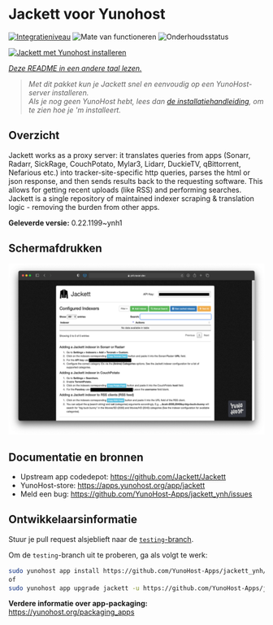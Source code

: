 <!--
NB: Deze README is automatisch gegenereerd door <https://github.com/YunoHost/apps/tree/master/tools/readme_generator>
Hij mag NIET handmatig aangepast worden.
-->

# Jackett voor Yunohost

[![Integratieniveau](https://apps.yunohost.org/badge/integration/jackett)](https://ci-apps.yunohost.org/ci/apps/jackett/)
![Mate van functioneren](https://apps.yunohost.org/badge/state/jackett)
![Onderhoudsstatus](https://apps.yunohost.org/badge/maintained/jackett)

[![Jackett met Yunohost installeren](https://install-app.yunohost.org/install-with-yunohost.svg)](https://install-app.yunohost.org/?app=jackett)

*[Deze README in een andere taal lezen.](./ALL_README.md)*

> *Met dit pakket kun je Jackett snel en eenvoudig op een YunoHost-server installeren.*  
> *Als je nog geen YunoHost hebt, lees dan [de installatiehandleiding](https://yunohost.org/install), om te zien hoe je 'm installeert.*

## Overzicht

Jackett works as a proxy server: it translates queries from apps (Sonarr, Radarr, SickRage, CouchPotato, Mylar3, Lidarr, DuckieTV, qBittorrent, Nefarious etc.) into tracker-site-specific http queries, parses the html or json response, and then sends results back to the requesting software. This allows for getting recent uploads (like RSS) and performing searches. Jackett is a single repository of maintained indexer scraping & translation logic - removing the burden from other apps.


**Geleverde versie:** 0.22.1199~ynh1

## Schermafdrukken

![Schermafdrukken van Jackett](./doc/screenshots/demo.png)

## Documentatie en bronnen

- Upstream app codedepot: <https://github.com/Jackett/Jackett>
- YunoHost-store: <https://apps.yunohost.org/app/jackett>
- Meld een bug: <https://github.com/YunoHost-Apps/jackett_ynh/issues>

## Ontwikkelaarsinformatie

Stuur je pull request alsjeblieft naar de [`testing`-branch](https://github.com/YunoHost-Apps/jackett_ynh/tree/testing).

Om de `testing`-branch uit te proberen, ga als volgt te werk:

```bash
sudo yunohost app install https://github.com/YunoHost-Apps/jackett_ynh/tree/testing --debug
of
sudo yunohost app upgrade jackett -u https://github.com/YunoHost-Apps/jackett_ynh/tree/testing --debug
```

**Verdere informatie over app-packaging:** <https://yunohost.org/packaging_apps>
